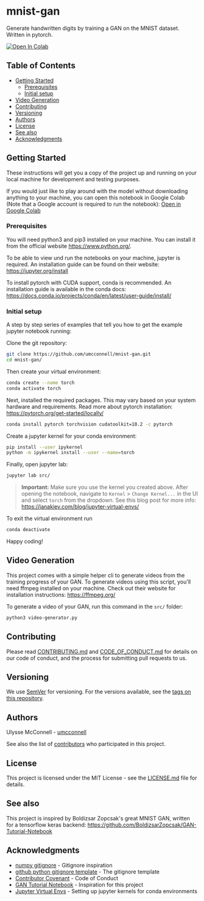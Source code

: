 # mnist-gan

Generate handwritten digits by training a GAN on the MNIST dataset. Written in
pytorch.

[![Open In Colab](https://colab.research.google.com/assets/colab-badge.svg)][1]

## Table of Contents

-   [Getting Started](#getting-started)
    -   [Prerequisites](#prerequisites)
    -   [Initial setup](#initial-setup)
-   [Video Generation](#video-generation)
-   [Contributing](#contributing)
-   [Versioning](#versioning)
-   [Authors](#authors)
-   [License](#license)
-   [See also](#see-also)
-   [Acknowledgments](#acknowledgments)

## Getting Started

These instructions will get you a copy of the project up and running on your
local machine for development and testing purposes.

If you would just like to play around with the model without downloading
anything to your machine, you can open this notebook in Google Colab
(Note that a Google account is required to run the notebook):
[Open in Google Colab][1]

### Prerequisites

You will need python3 and pip3 installed on your machine. You can install it
from the official website https://www.python.org/.

To be able to view und run the notebooks on your machine, jupyter is
required. An installation guide can be found on their website:
https://jupyter.org/install

To install pytorch with CUDA support, conda is recommended. An installation
guide is available in the conda docs:
https://docs.conda.io/projects/conda/en/latest/user-guide/install/

### Initial setup

A step by step series of examples that tell you how to get the example
jupyter notebook running:

Clone the git repository:

```bash
git clone https://github.com/umcconnell/mnist-gan.git
cd mnist-gan/
```

Then create your virtual environment:

```bash
conda create --name torch
conda activate torch
```

Next, installed the required packages. This may vary based on your system
hardware and requirements. Read more about pytorch installation:
https://pytorch.org/get-started/locally/

```bash
conda install pytorch torchvision cudatoolkit=10.2 -c pytorch
```

Create a jupyter kernel for your conda environment:

```bash
pip install --user ipykernel
python -m ipykernel install --user --name=torch
```

Finally, open jupyter lab:

```bash
jupyter lab src/
```

> **Important:**
> Make sure you use the kernel you created above. After opening the notebook,
> navigate to `Kernel` > `Change Kernel...` in the UI and select `torch` from
> the dropdown.
> See this blog post for more info:
> https://janakiev.com/blog/jupyter-virtual-envs/

To exit the virtual environment run

```bash
conda deactivate
```

Happy coding!

## Video Generation

This project comes with a simple helper cli to generate videos from the training
progress of your GAN. To generate videos using this script, you'll need ffmpeg
installed on your machine. Check out their website for installation
instructions: https://ffmpeg.org/

To generate a video of your GAN, run this command in the `src/` folder:

```bash
python3 video-generator.py
```

## Contributing

Please read [CONTRIBUTING.md](CONTRIBUTING.md) and
[CODE_OF_CONDUCT.md](CODE_OF_CONDUCT.md) for details on our code of conduct, and
the process for submitting pull requests to us.

## Versioning

We use [SemVer](http://semver.org/) for versioning. For the versions available,
see the [tags on this repository](https://github.com/umcconnell/mnist-gan/tags).

## Authors

Ulysse McConnell - [umcconnell](https://github.com/umcconnell/)

See also the list of
[contributors](https://github.com/umcconnell/mnist-gan/contributors)
who participated in this project.

## License

This project is licensed under the MIT License - see the
[LICENSE.md](LICENSE.md) file for details.

## See also

This project is inspired by Boldizsar Zopcsak's great MNIST GAN, written for
a tensorflow keras backend:
https://github.com/BoldizsarZopcsak/GAN-Tutorial-Notebook

## Acknowledgments

-   [numpy gitignore](https://github.com/numpy/numpy/blob/master/.gitignore) -
    Gitignore inspiration
-   [github python gitignore template](https://github.com/github/gitignore/blob/master/Python.gitignore) - The gitignore template
-   [Contributor Covenant](https://www.contributor-covenant.org/) - Code of Conduct
-   [GAN Tutorial Notebook](https://github.com/BoldizsarZopcsak/GAN-Tutorial-Notebook) -
    Inspiration for this project
-   [Jupyter Virtual Envs](https://janakiev.com/blog/jupyter-virtual-envs/) -
    Setting up jupyter kernels for conda environments

[1]: http://colab.research.google.com/github/umcconnell/mnist-gan/blob/master/src/mnist-gan.ipynb
